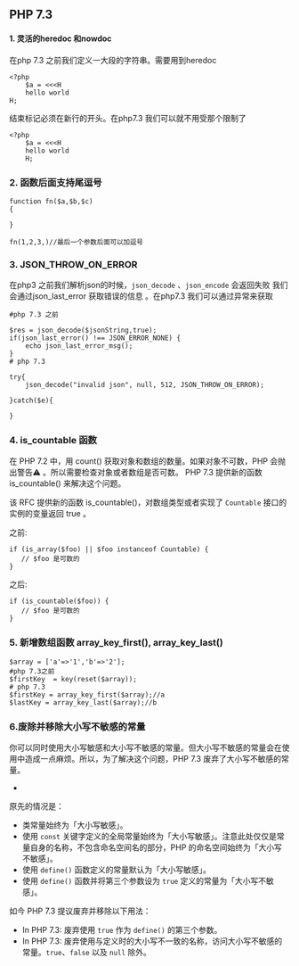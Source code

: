 ## PHP 7.3

#### 1\. 灵活的heredoc 和nowdoc

在php 7.3 之前我们定义一大段的字符串。需要用到heredoc

```
<?php 
    $a = <<<H
    hello world
H;

```

结束标记必须在新行的开头。在php7.3 我们可以就不用受那个限制了

```
<?php
    $a = <<<H
    hello world
    H;

```

### 2\. 函数后面支持尾逗号

```
function fn($a,$b,$c)
{

}

fn(1,2,3,)//最后一个参数后面可以加逗号

```

### 3\. JSON_THROW_ON_ERROR

在php3 之前我们解析json的时候，`json_decode` 、`json_encode` 会返回失败 我们会通过json_last_error 获取错误的信息 。在php7.3 我们可以通过异常来获取

```
#php 7.3 之前

$res = json_decode($jsonString,true);
if(json_last_error() !== JSON_ERROR_NONE) {
    echo json_last_error_msg();
}
# php 7.3

try{
    json_decode("invalid json", null, 512, JSON_THROW_ON_ERROR);

}catch($e){

}

```

### 4\. is_countable 函数

在 PHP 7.2 中，用 count() 获取对象和数组的数量。如果对象不可数，PHP 会抛出警告⚠️ 。所以需要检查对象或者数组是否可数。 PHP 7.3 提供新的函数 is_countable() 来解决这个问题。

该 RFC 提供新的函数 is_countable()，对数组类型或者实现了 `Countable` 接口的实例的变量返回 true 。

之前:

```
if (is_array($foo) || $foo instanceof Countable) {
   // $foo 是可数的
}

```

之后:

```
if (is_countable($foo)) {
   // $foo 是可数的
}

```

### 5\. 新增数组函数 array_key_first(), array_key_last()

```
$array = ['a'=>'1','b'=>'2'];
#php 7.3之前
$firstKey  = key(reset($array));
# php 7.3
$firstKey = array_key_first($array);//a
$lastKey = array_key_last($array);//b

```

### 6.废除并移除大小写不敏感的常量

你可以同时使用大小写敏感和大小写不敏感的常量。但大小写不敏感的常量会在使用中造成一点麻烦。所以，为了解决这个问题，PHP 7.3 废弃了大小写不敏感的常量。

+

原先的情况是：

*   类常量始终为「大小写敏感」。
*   使用 `const` 关键字定义的全局常量始终为「大小写敏感」。注意此处仅仅是常量自身的名称，不包含命名空间名的部分，PHP 的命名空间始终为「大小写不敏感」。
*   使用 `define()` 函数定义的常量默认为「大小写敏感」。
*   使用 `define()` 函数并将第三个参数设为 `true` 定义的常量为「大小写不敏感」。

如今 PHP 7.3 提议废弃并移除以下用法：

*   In PHP 7.3: 废弃使用 `true` 作为 `define()` 的第三个参数。
*   In PHP 7.3: 废弃使用与定义时的大小写不一致的名称，访问大小写不敏感的常量。`true`、`false` 以及 `null` 除外。